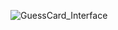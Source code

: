 ![GuessCard_Interface](https://github.com/ChairawichZ6/GuessCard-Game-by-FookIT/assets/70460005/09390030-7f26-43de-8d4d-5d8ae4b6ad22)
